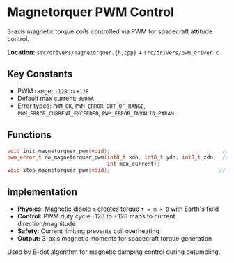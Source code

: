 # Magnetorquer PWM Control

3-axis magnetic torque coils controlled via PWM for spacecraft attitude control.

**Location:** `src/drivers/magnetorquer.{h,cpp}` + `src/drivers/pwm_driver.c`

## Key Constants
- PWM range: `-128` to `+128`
- Default max current: `300mA`
- Error types: `PWM_OK`, `PWM_ERROR_OUT_OF_RANGE`, `PWM_ERROR_CURRENT_EXCEEDED`, `PWM_ERROR_INVALID_PARAM`

## Functions
```cpp
void init_magnetorquer_pwm(void);                                    // Initialize PWM system
pwm_error_t do_magnetorquer_pwm(int8_t xdn, int8_t ydn, int8_t zdn,  // Set duty cycles
                                int max_current);
void stop_magnetorquer_pwm(void);                                   // Emergency stop
```

## Implementation
- **Physics:** Magnetic dipole `m` creates torque `τ = m × B` with Earth's field
- **Control:** PWM duty cycle -128 to +128 maps to current direction/magnitude
- **Safety:** Current limiting prevents coil overheating
- **Output:** 3-axis magnetic moments for spacecraft torque generation

Used by B-dot algorithm for magnetic damping control during detumbling.